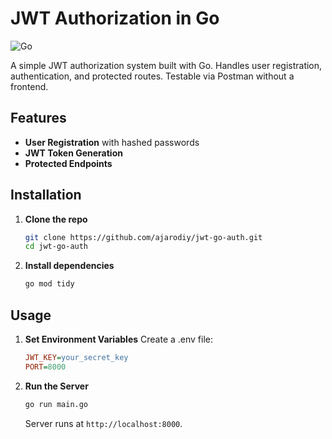 # JWT Authorization in Go

![Go](https://img.shields.io/badge/Language-Go-blue)

A simple JWT authorization system built with Go. Handles user registration, authentication, and protected routes. Testable via Postman without a frontend.

## Features

- **User Registration** with hashed passwords
- **JWT Token Generation**
- **Protected Endpoints**

## Installation

1. **Clone the repo**
   ```bash
   git clone https://github.com/ajarodiy/jwt-go-auth.git
   cd jwt-go-auth
   ```

2. **Install dependencies**
   ```bash
   go mod tidy
   ```

## Usage

1. **Set Environment Variables** Create a .env file:
   ```ini
   JWT_KEY=your_secret_key
   PORT=8000
   ```

2. **Run the Server**
   ```bash
   go run main.go
   ```
   Server runs at `http://localhost:8000`.
